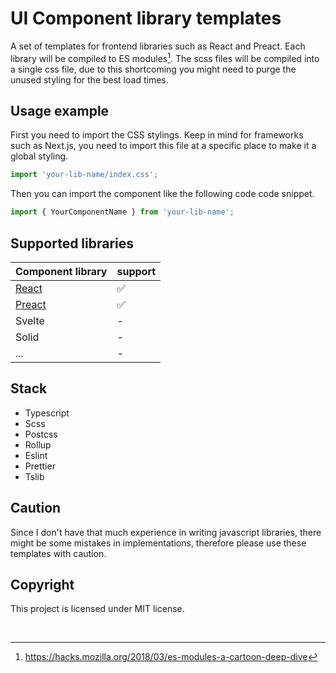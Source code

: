 # UI Component library templates

A set of templates for frontend libraries such as React and Preact.
Each library will be compiled to ES modules[^es_module].
The scss files will be compiled into a single css file, due to this shortcoming you might need to purge the unused styling for the best load times.

## Usage example

First you need to import the CSS stylings. Keep in mind for frameworks such as Next.js, you need to import this file at a specific place to make it a global styling.

```typescript
import 'your-lib-name/index.css';
```

Then you can import the component like the following code code snippet.

```typescript
import { YourComponentName } from 'your-lib-name';
```

## Supported libraries

| **Component library** | **support**        |
| --------------------- | ------------------ |
| [React](/react)       | :white_check_mark: |
| [Preact](/preact)     | :white_check_mark: |
| Svelte                | -                  |
| Solid                 | -                  |
| ...                   | -                  |

## Stack

- Typescript
- Scss
- Postcss
- Rollup
- Eslint
- Prettier
- Tslib

## Caution

Since I don't have that much experience in writing javascript libraries, there might be some mistakes in implementations, therefore please use these templates with caution.

## Copyright

This project is licensed under MIT license.

<br>

[^es_module]: https://hacks.mozilla.org/2018/03/es-modules-a-cartoon-deep-dive
